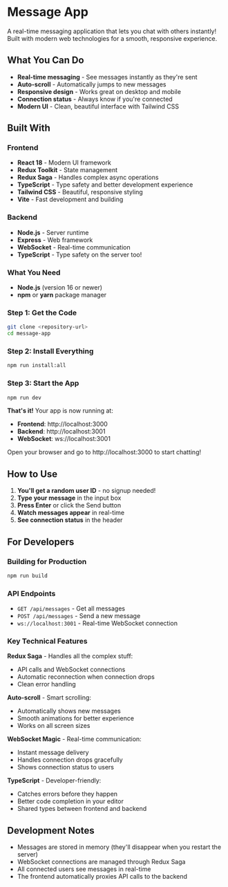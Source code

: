 # Message App

A real-time messaging application that lets you chat with others instantly! Built with modern web technologies for a smooth, responsive experience.

## What You Can Do

-  **Real-time messaging** - See messages instantly as they're sent
-  **Auto-scroll** - Automatically jumps to new messages
- **Responsive design** - Works great on desktop and mobile
-  **Connection status** - Always know if you're connected
-  **Modern UI** - Clean, beautiful interface with Tailwind CSS

## Built With

### Frontend
- **React 18** - Modern UI framework
- **Redux Toolkit** - State management
- **Redux Saga** - Handles complex async operations
- **TypeScript** - Type safety and better development experience
- **Tailwind CSS** - Beautiful, responsive styling
- **Vite** - Fast development and building

### Backend
- **Node.js** - Server runtime
- **Express** - Web framework
- **WebSocket** - Real-time communication
- **TypeScript** - Type safety on the server too!

### What You Need
- **Node.js** (version 16 or newer)
- **npm** or **yarn** package manager

### Step 1: Get the Code
```bash
git clone <repository-url>
cd message-app
```

### Step 2: Install Everything
```bash
npm run install:all
```

### Step 3: Start the App
```bash
npm run dev
```

 **That's it!** Your app is now running at:
- **Frontend**: http://localhost:3000
- **Backend**: http://localhost:3001
- **WebSocket**: ws://localhost:3001

Open your browser and go to http://localhost:3000 to start chatting!

##  How to Use

1. **You'll get a random user ID** - no signup needed!
2. **Type your message** in the input box
3. **Press Enter** or click the Send button
4. **Watch messages appear** in real-time
5. **See connection status** in the header

## For Developers

### Building for Production
```bash
npm run build
```

### API Endpoints
- `GET /api/messages` - Get all messages
- `POST /api/messages` - Send a new message
- `ws://localhost:3001` - Real-time WebSocket connection

### Key Technical Features

**Redux Saga** - Handles all the complex stuff:
- API calls and WebSocket connections
- Automatic reconnection when connection drops
- Clean error handling

**Auto-scroll** - Smart scrolling:
- Automatically shows new messages
- Smooth animations for better experience
- Works on all screen sizes

**WebSocket Magic** - Real-time communication:
- Instant message delivery
- Handles connection drops gracefully
- Shows connection status to users

**TypeScript** - Developer-friendly:
- Catches errors before they happen
- Better code completion in your editor
- Shared types between frontend and backend

## Development Notes

- Messages are stored in memory (they'll disappear when you restart the server)
- WebSocket connections are managed through Redux Saga
- All connected users see messages in real-time
- The frontend automatically proxies API calls to the backend

 